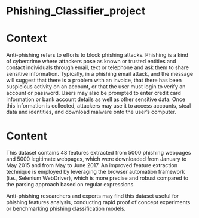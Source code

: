 # Phishing_Classifier_project

# Context
Anti-phishing refers to efforts to block phishing attacks. Phishing is a kind of cybercrime where attackers pose as known or trusted entities and contact individuals through email, text or telephone and ask them to share sensitive information. Typically, in a phishing email attack, and the message will suggest that there is a problem with an invoice, that there has been suspicious activity on an account, or that the user must login to verify an account or password. Users may also be prompted to enter credit card information or bank account details as well as other sensitive data. Once this information is collected, attackers may use it to access accounts, steal data and identities, and download malware onto the user’s computer.

# Content
This dataset contains 48 features extracted from 5000 phishing webpages and 5000 legitimate webpages, which were downloaded from January to May 2015 and from May to June 2017. An improved feature extraction technique is employed by leveraging the browser automation framework (i.e., Selenium WebDriver), which is more precise and robust compared to the parsing approach based on regular expressions.

Anti-phishing researchers and experts may find this dataset useful for phishing features analysis, conducting rapid proof of concept experiments or benchmarking phishing classification models.
